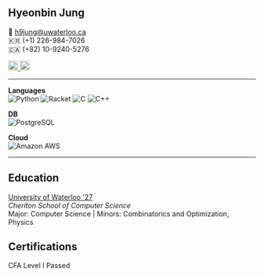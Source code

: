 

## Hyeonbin Jung
📧 h9jung@uwaterloo.ca  
🇰🇷 (+1) 226-984-7026  
🇨🇦 (+82) 10-9240-5276

<a href="https://www.linkedin.com/in/hyeonbin-jung-a49b79274/" target="_blank">
  <img src="https://upload.wikimedia.org/wikipedia/commons/8/81/LinkedIn_icon.svg" alt="LinkedIn" width="20" height="20">
</a>
<a href="https://discord.com/users/1302504919793668197" title="hyeonbin_jung">
  <img src="https://cdn.jsdelivr.net/gh/devicons/devicon/icons/discord/discord-original.svg" alt="Discord" width="20" height="20">
</a>

---

**Languages**  
![Python](https://img.shields.io/badge/Python-3776AB?style=for-the-badge&logo=python&logoColor=white)
![Racket](https://img.shields.io/badge/Racket-9F1D20?style=for-the-badge&logo=racket&logoColor=white)
![C](https://img.shields.io/badge/C-A8B9CC?style=for-the-badge&logo=c&logoColor=white)
![C++](https://img.shields.io/badge/C++-00599C?style=for-the-badge&logo=cplusplus&logoColor=white)

**DB**  
![PostgreSQL](https://img.shields.io/badge/PostgreSQL-336791?style=for-the-badge&logo=postgresql&logoColor=white)

**Cloud**  
![Amazon AWS](https://img.shields.io/badge/Amazon%20AWS-232F3E?style=for-the-badge&logo=amazonaws&logoColor=white)

---

## Education
[University of Waterloo '27](https://cs.uwaterloo.ca)   
*Cheriton School of Computer Science*  
Major: Computer Science | Minors: Combinatorics and Optimization, Physics

## Certifications
CFA Level I Passed
